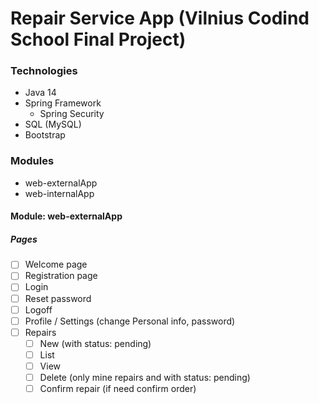 # Repair Service App (Vilnius Codind School Final Project)

### Technologies
* Java 14
* Spring Framework
  * Spring Security
* SQL (MySQL)
* Bootstrap

### Modules
* web-externalApp
* web-internalApp

#### Module: web-externalApp
##### Pages
* [ ] Welcome page
* [ ] Registration page
* [ ] Login
* [ ] Reset password
* [ ] Logoff
* [ ] Profile / Settings (change Personal info, password)
* [ ] Repairs
  * [ ] New (with status: pending)
  * [ ] List
  * [ ] View
  * [ ] Delete (only mine repairs and with status: pending)
  * [ ] Confirm repair (if need confirm order)

